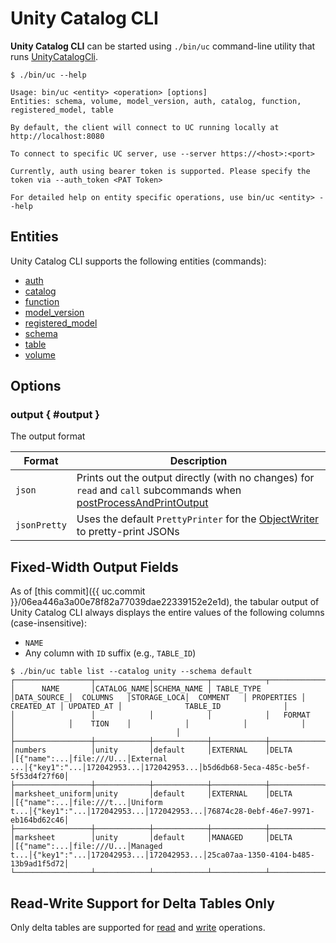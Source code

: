 # Unity Catalog CLI

**Unity Catalog CLI** can be started using `./bin/uc` command-line utility that runs [UnityCatalogCli](UnityCatalogCli.md).

```text
$ ./bin/uc --help

Usage: bin/uc <entity> <operation> [options]
Entities: schema, volume, model_version, auth, catalog, function, registered_model, table

By default, the client will connect to UC running locally at http://localhost:8080

To connect to specific UC server, use --server https://<host>:<port>

Currently, auth using bearer token is supported. Please specify the token via --auth_token <PAT Token>

For detailed help on entity specific operations, use bin/uc <entity> --help
```

## Entities

Unity Catalog CLI supports the following entities (commands):

* [auth](AuthCli.md)
* [catalog](CatalogCli.md)
* [function](FunctionCli.md)
* [model_version](ModelVersionCli.md)
* [registered_model](ModelCli.md)
* [schema](SchemaCli.md)
* [table](TableCli.md)
* [volume](VolumeCli.md)

## Options

### <span id="OUTPUT"> output { #output }

The output format

Format | Description
-|-
 `json` | Prints out the output directly (with no changes) for `read` and `call` subcommands when [postProcessAndPrintOutput](CliUtils.md#postProcessAndPrintOutput)
 `jsonPretty` | Uses the default `PrettyPrinter` for the [ObjectWriter](CliUtils.md#getObjectWriter) to pretty-print JSONs

## Fixed-Width Output Fields

As of [this commit]({{ uc.commit }}/06ea446a3a00e78f82a77039dae22339152e2e1d), the tabular output of Unity Catalog CLI always displays the entire values of the following columns (case-insensitive):

* `NAME`
* Any column with `ID` suffix (e.g., `TABLE_ID`)

``` { .console .no-copy }
$ ./bin/uc table list --catalog unity --schema default
┌─────────────────┬────────────┬────────────┬────────────┬────────────┬────────────┬────────────┬────────────┬────────────┬────────────┬────────────┬────────────────────────────────────┐
│      NAME       │CATALOG_NAME│SCHEMA_NAME │ TABLE_TYPE │DATA_SOURCE_│  COLUMNS   │STORAGE_LOCA│  COMMENT   │ PROPERTIES │ CREATED_AT │ UPDATED_AT │              TABLE_ID              │
│                 │            │            │            │   FORMAT   │            │    TION    │            │            │            │            │                                    │
├─────────────────┼────────────┼────────────┼────────────┼────────────┼────────────┼────────────┼────────────┼────────────┼────────────┼────────────┼────────────────────────────────────┤
│numbers          │unity       │default     │EXTERNAL    │DELTA       │[{"name":...│file:///U...│External ...│{"key1":"...│172042953...│172042953...│b5d6db68-5eca-485c-be5f-5f53d4f27f60│
├─────────────────┼────────────┼────────────┼────────────┼────────────┼────────────┼────────────┼────────────┼────────────┼────────────┼────────────┼────────────────────────────────────┤
│marksheet_uniform│unity       │default     │EXTERNAL    │DELTA       │[{"name":...│file:///t...│Uniform t...│{"key1":"...│172042953...│172042953...│76874c28-0ebf-46e7-9971-eb164bd62c46│
├─────────────────┼────────────┼────────────┼────────────┼────────────┼────────────┼────────────┼────────────┼────────────┼────────────┼────────────┼────────────────────────────────────┤
│marksheet        │unity       │default     │MANAGED     │DELTA       │[{"name":...│file:///U...│Managed t...│{"key1":"...│172042953...│172042953...│25ca07aa-1350-4104-b485-13b9ad1f5d72│
└─────────────────┴────────────┴────────────┴────────────┴────────────┴────────────┴────────────┴────────────┴────────────┴────────────┴────────────┴────────────────────────────────────┘
```

## Read-Write Support for Delta Tables Only

Only delta tables are supported for [read](TableCli.md#readTable) and [write](TableCli.md#writeTable) operations.

